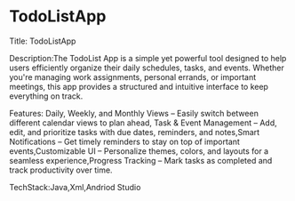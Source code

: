 # TodoListApp
Title: TodoListApp

Description:The TodoList App is a simple yet powerful tool designed to help users efficiently organize their daily schedules, tasks, and events. Whether you're managing work assignments, personal errands, or important meetings, this app provides a structured and intuitive interface to keep everything on track.

Features: Daily, Weekly, and Monthly Views – Easily switch between different calendar views to plan ahead, Task & Event Management – Add, edit, and prioritize tasks with due dates, reminders, and notes,Smart Notifications – Get timely reminders to stay on top of important events,Customizable UI – Personalize themes, colors, and layouts for a seamless experience,Progress Tracking – Mark tasks as completed and track productivity over time.

TechStack:Java,Xml,Andriod Studio
